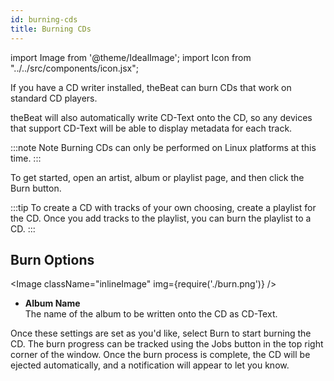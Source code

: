 ```yaml
---
id: burning-cds
title: Burning CDs
---
```


import Image from '@theme/IdealImage';
import Icon from "../../src/components/icon.jsx";

If you have a CD writer installed, theBeat can burn CDs that work on standard CD players.

theBeat will also automatically write CD-Text onto the CD, so any devices that support CD-Text will be able to display metadata for each track.

:::note Note
Burning CDs can only be performed on Linux platforms at this time.
:::

To get started, open an artist, album or playlist page, and then click the <Icon name="tools-media-optical-burn" /> Burn button.

:::tip
To create a CD with tracks of your own choosing, create a playlist for the CD. Once you add tracks to the playlist, you can burn the playlist to a CD.
:::

## Burn Options

<Image className="inlineImage" img={require('./burn.png')} />

- **Album Name**<br />
  The name of the album to be written onto the CD as CD-Text.

Once these settings are set as you'd like, select <Icon name="tools-media-optical-burn" /> Burn to start burning the CD. The burn progress can be tracked using the Jobs button in the top right corner of the window. Once the burn process is complete, the CD will be ejected automatically, and a notification will appear to let you know.